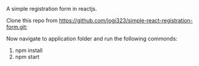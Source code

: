 A simple registration form in reactjs.

Clone this repo from  https://github.com/jogi323/simple-react-registration-form.git;

Now navigate to application folder and run the following commonds:
1. npm install
2. npm start